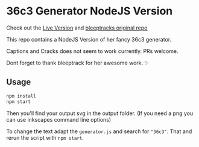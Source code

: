 # 36c3 Generator NodeJS Version

Check out the [Live Version](https://36c3.bleeptrack.de) and [bleeptracks original repo](https://github.com/bleeptrack/36c3-generator)

This repo contains a NodeJS Version of her fancy 36c3 generator.

Captions and Cracks does not seem to work currently.
PRs welcome.

Dont forget to thank bleeptrack for her awesome work. ✨


## Usage

```sh
npm install
npm start
```

Then you'll find your output svg in the output folder.
(If you need a png you can use inkscapes command line options)

To change the text adapt the `generator.js` and search for `"36c3"`.
That and rerun the script with `npm start`.
